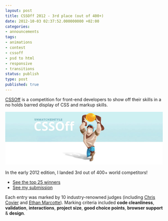 ```yaml
---
layout: post
title: CSSOff 2012 - 3rd place (out of 400+)
date: 2012-10-03 02:37:52.000000000 +02:00
categories:
- announcements
tags:
- animations
- contest
- cssoff
- psd to html
- responsive
- transitions
status: publish
type: post
published: true
---
```

[CSSOff](http://www.unmatchedstyle.com/cssoff/) is a competition for front-end developers to show off their skills in a no holds barred display of CSS and markup skills.

![](/assets/cssoff-winner-3rd.jpg "cssoff-winner-3rd")

In the early 2012 edition, I landed 3rd out of 400+ world competitors!

*   [See the top 25 winners](http://www.unmatchedstyle.com/news/cssoff-winners-2012.php)
*   [See my submission](http://www.andreaverlicchi.eu/projects/cssOff)

Each entry was marked by 10 industry-renowned judges (including [Chris Coyier](http://chriscoyier.net/) and [Ethan Marcotte](http://ethanmarcotte.com/)). Marking criteria included **code cleanliness**, **validation**, **interactions**, **project size**, **good choice points**, **browser support** &amp; **design**.